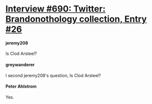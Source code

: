 # [Interview #690: Twitter: Brandonothology collection, Entry #26](https://www.theoryland.com/intvmain.php?i=690#26)

#### jeremy208

Is Clod Arsteel?

#### greywanderer

I second jeremy208's question, Is Clod Arsteel?

#### Peter Ahlstrom

Yes.

